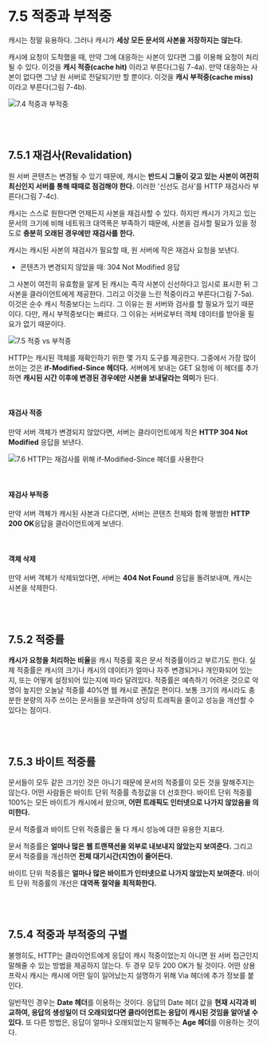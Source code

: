 # 7.5 적중과 부적중

캐시는 정말 유용하다. 그러나 캐시가 **세상 모든 문서의 사본을 저장하지는 않는다.**

캐시에 요청이 도착했을 때, 만약 그에 대응하는 사본이 있다면 그를 이용해 요청이 처리될 수 있다. 이것을 **캐시 적중(cache hit)** 이라고 부른다(그림 7-4a). 만약 대응하는 사본이 없다면 그냥 원 서버로 전달되기만 할 뿐이다. 이것을 **캐시 부적중(cache miss)** 이라고 부른다(그림 7-4b).

![7.4 적중과 부적중](https://user-images.githubusercontent.com/75570915/209662866-c2ac89f9-fb3f-4daa-8ce4-79764bec5b18.jpeg)

<br />
<br />

## 7.5.1 재검사(Revalidation)

원 서버 콘텐츠는 변경될 수 있기 때문에, 캐시는 **반드시 그들이 갖고 있는 사본이 여전히 최신인지 서버를 통해 때때로 점검해야 한다.** 이러한 '신선도 검사'를 HTTP 재검사라 부른다(그림 7-4c).

캐시는 스스로 원한다면 언제든지 사본을 재검사할 수 있다. 하지만 캐시가 가지고 있는 문서의 크기에 비해 네트워크 대역폭은 부족하기 때문에, 사본을 검사할 필요가 있을 정도로 **충분히 오래된 경우에만 재검사를 한다.**

캐시는 캐시된 사본의 재검사가 필요할 때, 원 서버에 작은 재검사 요청을 보낸다.

- 콘텐츠가 변경되지 않았을 때: 304 Not Modified 응답

그 사본이 여전히 유효함을 알게 된 캐시는 즉각 사본이 신선하다고 임시로 표시한 뒤 그 사본을 클라이언트에게 제공한다. 그리고 이것을 느린 적중이라고 부른다(그림 7-5a). 이것은 순수 캐시 적중보다는 느리다. 그 이유는 원 서버와 검사를 할 필요가 있기 때문이다. 다만, 캐시 부적중보다는 빠르다. 그 이유는 서버로부터 객체 데이터를 받아올 필요가 없기 때문이다.

![7.5 적중 vs 부적중](https://user-images.githubusercontent.com/75570915/209669375-dfdf9156-9e0b-43b7-be47-3a038da1ebb1.jpeg)

HTTP는 캐시된 객체를 재확인하기 위한 몇 가지 도구를 제공한다. 그중에서 가장 많이 쓰이는 것은 **if-Modified-Since 헤더다.** 서버에게 보내는 GET 요청에 이 헤더를 추가하면 **캐시된 시간 이후에 변경된 경우에만 사본을 보내달라는 의미**가 된다.

<br />

#### 재검사 적중

만약 서버 객체가 변경되지 않았다면, 서버는 클라이언트에게 작은 **HTTP 304 Not Modified** 응답을 보낸다.

![7.6 HTTP는 재검사를 위해 if-Modified-Since 헤더를 사용한다](https://user-images.githubusercontent.com/75570915/209670279-a2a11c31-fce9-4999-82ee-50013d506e11.jpeg)

<br />

#### 재검사 부적중

만약 서버 객체가 캐시된 사본과 다르다면, 서버는 콘텐츠 전체와 함께 평범한 **HTTP 200 OK**응답을 클라이언트에게 보낸다.

<br />

#### 객체 삭제

만약 서버 객체가 삭제되었다면, 서버는 **404 Not Found** 응답을 돌려보내며, 캐시는 사본을 삭제한다.

<br />
<br />

## 7.5.2 적중률

**캐시가 요청을 처리하는 비율**을 캐시 적중률 혹은 문서 적중률이라고 부르기도 한다. 실제 적중률은 캐시의 크기나 캐시의 데이터가 얼마나 자주 변경되거나 개인화되어 있는지, 또는 어떻게 설정되어 있는지에 따라 달려있다. 적중률은 예측하기 어려운 것으로 악명이 높지만 오늘날 적중률 40%면 웹 캐시로 괜찮은 편이다. 보통 크기의 캐시라도 충분한 분량의 자주 쓰이는 문서들을 보관하여 상당히 트래픽을 줄이고 성능을 개선할 수 있다는 점이다.

<br />
<br />

## 7.5.3 바이트 적중률

문서들이 모두 같은 크기인 것은 아니기 때문에 문서의 적중률이 모든 것을 말해주지는 않는다. 어떤 사람들은 바이트 단위 적중률 측정값을 더 선호한다. 바이트 단위 적중률 100%는 모든 바이트가 캐시에서 왔으며, **어떤 트래픽도 인터넷으로 나가지 않았음을 의미한다.**

문서 적중률과 바이트 단위 적중률은 둘 다 캐시 성능에 대한 유용한 지표다. 

문서 적중률은 **얼마나 많은 웹 트랜잭션을 외부로 내보내지 않았는지 보여준다.** 그리고 문서 적중률을 개선하면 **전체 대기시간(지연)이 줄어든다.**

바이트 단위 적중률은 **얼마나 많은 바이트가 인터넷으로 나가지 않았는지 보여준다.** 바이트 단위 적중률의 개선은 **대역폭 절약을 최적화한다.**

<br />
<br />

## 7.5.4 적중과 부적중의 구별

불행히도, HTTP는 클라이언트에게 응답이 캐시 적중이었는지 아니면 원 서버 접근인지 말해줄 수 있는 방법을 제공하지 않는다. 두 경우 모두 200 OK가 될 것이다. 어떤 상용 프락시 캐시는 캐시에 어떤 일이 일어났는지 설명하기 위해 Via 헤더에 추가 정보를 붙인다.

일반적인 경우는 **Date 헤더**를 이용하는 것이다. 응답의 Date 헤더 값을 **현재 시각과 비교하여, 응답의 생성일이 더 오래되었다면 클라이언트는 응답이 캐시된 것임을 알아낼 수 있다.** 또 다른 방법은, 응답이 얼마나 오래되었는지 말해주는 **Age 헤더**를 이용하는 것이다.